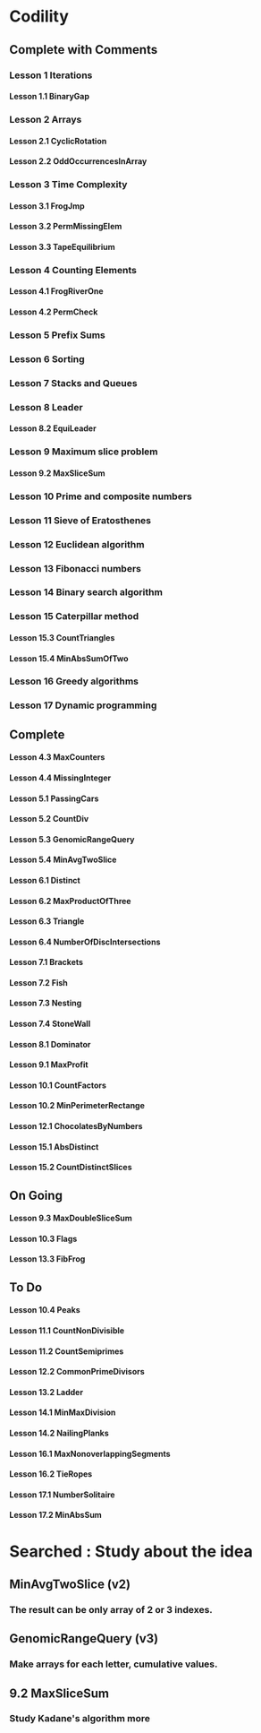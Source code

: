 # Codility
## Complete with Comments
### Lesson 1 Iterations
#### Lesson 1.1 BinaryGap
### Lesson 2 Arrays
#### Lesson 2.1 CyclicRotation
#### Lesson 2.2 OddOccurrencesInArray
### Lesson 3 Time Complexity
#### Lesson 3.1 FrogJmp
#### Lesson 3.2 PermMissingElem
#### Lesson 3.3 TapeEquilibrium
### Lesson 4 Counting Elements
#### Lesson 4.1 FrogRiverOne
#### Lesson 4.2 PermCheck
### Lesson 5 Prefix Sums
####
### Lesson 6 Sorting
####
### Lesson 7 Stacks and Queues
####
### Lesson 8 Leader
#### Lesson 8.2 EquiLeader
### Lesson 9 Maximum slice problem
#### Lesson 9.2 MaxSliceSum
### Lesson 10 Prime and composite numbers
####
### Lesson 11 Sieve of Eratosthenes
####
### Lesson 12 Euclidean algorithm
####
### Lesson 13 Fibonacci numbers
####
### Lesson 14 Binary search algorithm
####
### Lesson 15 Caterpillar method
#### Lesson 15.3 CountTriangles
#### Lesson 15.4 MinAbsSumOfTwo
### Lesson 16 Greedy algorithms
####
### Lesson 17 Dynamic programming
####

## Complete
#### Lesson 4.3 MaxCounters
#### Lesson 4.4 MissingInteger
#### Lesson 5.1 PassingCars
#### Lesson 5.2 CountDiv
#### Lesson 5.3 GenomicRangeQuery
#### Lesson 5.4 MinAvgTwoSlice
#### Lesson 6.1 Distinct
#### Lesson 6.2 MaxProductOfThree
#### Lesson 6.3 Triangle
#### Lesson 6.4 NumberOfDiscIntersections
#### Lesson 7.1 Brackets
#### Lesson 7.2 Fish
#### Lesson 7.3 Nesting
#### Lesson 7.4 StoneWall
#### Lesson 8.1 Dominator
#### Lesson 9.1 MaxProfit
#### Lesson 10.1 CountFactors
#### Lesson 10.2 MinPerimeterRectange
#### Lesson 12.1 ChocolatesByNumbers
#### Lesson 15.1 AbsDistinct
#### Lesson 15.2 CountDistinctSlices

## On Going
#### Lesson 9.3 MaxDoubleSliceSum
#### Lesson 10.3 Flags
#### Lesson 13.3 FibFrog

## To Do
#### Lesson 10.4 Peaks
#### Lesson 11.1 CountNonDivisible
#### Lesson 11.2 CountSemiprimes
#### Lesson 12.2 CommonPrimeDivisors
#### Lesson 13.2 Ladder
#### Lesson 14.1 MinMaxDivision
#### Lesson 14.2 NailingPlanks
#### Lesson 16.1 MaxNonoverlappingSegments
#### Lesson 16.2 TieRopes
#### Lesson 17.1 NumberSolitaire
#### Lesson 17.2 MinAbsSum

# Searched : Study about the idea
## MinAvgTwoSlice (v2)
### The result can be only array of 2 or 3 indexes.
## GenomicRangeQuery (v3)
### Make arrays for each letter, cumulative values.
## 9.2 MaxSliceSum 
### Study Kadane's algorithm more